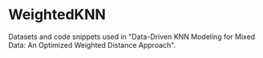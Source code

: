 # WeightedKNN
Datasets and code snippets used in "Data-Driven KNN Modeling for Mixed Data: An Optimized Weighted Distance Approach".
